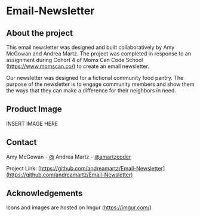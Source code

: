
# Email-Newsletter


## About the project

This email newsletter was designed and built collaboratively by Amy McGowan and Andrea Martz.  The project was completed in response to an assignment during Cohort 4 of Moms Can Code School (https://www.momscan.co/) to create an email newsletter. 

Our newsletter was designed for a fictional community food pantry.  The purpose of the newsletter is to engage community members and show them the ways that they can make a difference for their neighbors in need.

<!-- GitHub Pages link https://andreamartz.github.io/Email-Newsletter/ -->

## Product Image

INSERT IMAGE HERE


## Contact


Amy McGowan - [@](https://twitter.com/)
Andrea Martz - [@amartzcoder](https://twitter.com/amartzcoder)

Project Link: [https://github.com/andreamartz/Email-Newsletter](https://github.com/andreamartz/Email-Newsletter)

## Acknowledgements

Icons and images are hosted on Imgur (https://imgur.com/)
